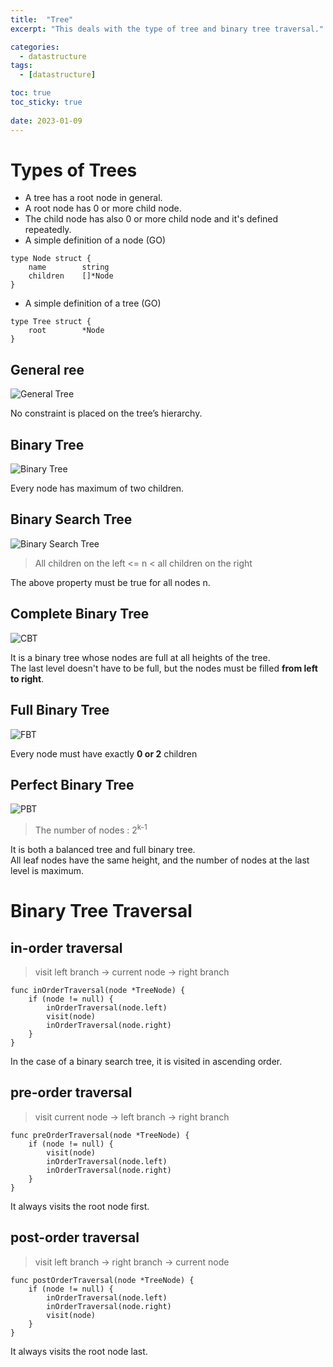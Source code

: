 ```yaml
---
title:  "Tree"
excerpt: "This deals with the type of tree and binary tree traversal."

categories:
  - datastructure
tags:
  - [datastructure]

toc: true
toc_sticky: true
 
date: 2023-01-09
---
```


# Types of Trees
- A tree has a root node in general.
- A root node has 0 or more child node.
- The child node has also 0 or more child node and it's defined repeatedly.
- A simple definition of a node (GO)
```
type Node struct {
    name        string
    children    []*Node
}
```
- A simple definition of a tree (GO)
```
type Tree struct {
    root        *Node
}
```

## General ree

![General Tree](https://media.geeksforgeeks.org/wp-content/uploads/20200219144238/General-Tree-vs-Binary-Tree.png)   

No constraint is placed on the tree’s hierarchy.

## Binary Tree
![Binary Tree](https://cdn.educba.com/academy/wp-content/uploads/2019/12/Types-of-Trees-in-Data-Structure-2.png)   

Every node has maximum of two children.

## Binary Search Tree
![Binary Search Tree](https://cdn.educba.com/academy/wp-content/uploads/2019/12/Types-of-Trees-in-Data-Structure-3.png)   

> All children on the left <= n < all children on the right   

The above property must be true for all nodes n.

<!--## Balanced Tree-->

## Complete Binary Tree
![CBT](https://www.techiedelight.com/wp-content/uploads/Complete-Binary-Tree.png)

It is a binary tree whose nodes are full at all heights of the tree.   
The last level doesn't have to be full, but the nodes must be filled **from left to right**.

## Full Binary Tree
![FBT](https://www.differencebetween.com/wp-content/uploads/2011/05/DifferenceBetween_Full_Binary_Tree.jpg)

Every node must have exactly **0 or 2** children

## Perfect Binary Tree
![PBT](https://media.geeksforgeeks.org/wp-content/uploads/20220630154756/img2.jpg)

> The number of nodes : 2<sup>k-1</sup>

It is both a balanced tree and full binary tree.   
All leaf nodes have the same height, and the number of nodes at the last level is maximum.

# Binary Tree Traversal

## in-order traversal
> visit left branch -> current node -> right branch  
```
func inOrderTraversal(node *TreeNode) {
    if (node != null) {
        inOrderTraversal(node.left)
        visit(node)
        inOrderTraversal(node.right)
    }
}
```
In the case of a binary search tree, it is visited in ascending order.

## pre-order traversal
> visit current node -> left branch -> right branch  
```
func preOrderTraversal(node *TreeNode) {
    if (node != null) {
        visit(node)
        inOrderTraversal(node.left)
        inOrderTraversal(node.right)
    }
}
```
It always visits the root node first.

## post-order traversal
> visit left branch -> right branch -> current node
```
func postOrderTraversal(node *TreeNode) {
    if (node != null) {
        inOrderTraversal(node.left)
        inOrderTraversal(node.right)
        visit(node)
    }
}
```
It always visits the root node last.
